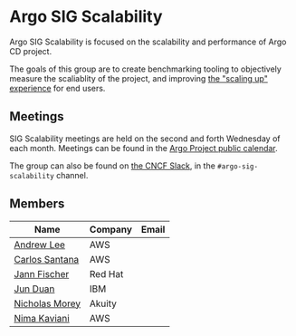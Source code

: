 # Argo SIG Scalability

Argo SIG Scalability is focused on the scalability and performance of Argo CD project.

The goals of this group are to create benchmarking tooling to objectively measure the scaliablity of the project, and improving [the "scaling up" experience](https://argo-cd.readthedocs.io/en/stable/operator-manual/high_availability/#scaling-up) for end users.

## Meetings
SIG Scalability meetings are held on the second and forth Wednesday of each month. Meetings can be found in the [Argo Project public calendar](https://calendar.google.com/calendar/embed?src=argoproj%40gmail.com).

The group can also be found on [the CNCF Slack](https://slack.cncf.io/), in the `#argo-sig-scalability` channel.

## Members
<!-- Alphanumeric order based on `Name` -->
| Name                                            | Company | Email |
|-------------------------------------------------|---------|-------|
| [Andrew Lee](https://github.com/andklee)        | AWS     |       |
| [Carlos Santana](https://github.com/csantanapr) | AWS     |       |
| [Jann Fischer](https://github.com/jannfis)      | Red Hat |       |
| [Jun Duan](https://github.com/waltforme)        | IBM     |       |
| [Nicholas Morey](https://github.com/morey-tech) | Akuity  |       |
| [Nima Kaviani](https://github.com/nimakaviani)  | AWS     |       |
